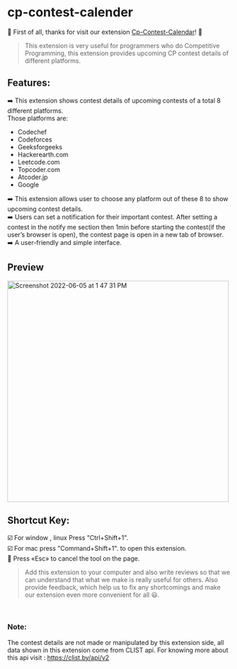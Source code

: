 # cp-contest-calender
:tada: First of all, thanks for visit our extension
[Cp-Contest-Calendar](https://chrome.google.com/webstore/detail/cp-contest-calendar/nchadgecfkcdikollfdhgobmjoeaiegd?hl=en&authuser=0)! :tada:<br>

> This extension is very useful for programmers who do Competitive Programming, this extension provides upcoming CP contest details of different platforms.
  
  
## Features:<br>
➡️ This extension shows contest details of upcoming contests of a total 8 different platforms.<br>
Those platforms are:<br>
* Codechef<br>
* Codeforces<br>
* Geeksforgeeks<br>
* Hackerearth.com<br>
* Leetcode.com<br>
* Topcoder.com<br>
* Atcoder.jp<br>
* Google<br>

➡️ This extension allows user to choose any platform out of these 8 to show upcoming contest details.<br>
➡️ Users can set a notification for their important contest. After setting a contest in the notify me section then 1min before starting the contest(if the user’s browser is open), the contest page is open in a new tab of browser.
<br>
➡️ A user-friendly and simple interface.<br>

## Preview
<img width="500" alt="Screenshot 2022-06-05 at 1 47 31 PM" src=https://github.com/getlost01/temp/blob/main/GIF-220624_200355.gif>

## Shortcut Key:<br>
☑️ For window , linux Press "Ctrl+Shift+1". <br>
☑️  For mac press "Command+Shift+1". to open this extension. <br>
🔘 Press «Esc» to cancel the tool on the page. <br>

> Add this extension to your computer and also write reviews so that we can understand that what we make is really useful for others.
Also provide feedback, which help us to fix any shortcomings and make our extension even more convenient for all 😃.

<br>

### Note: 

The contest details are not made or manipulated by this extension side, all data shown in this extension come from CLIST api.
For knowing more about this api visit : https://clist.by/api/v2
